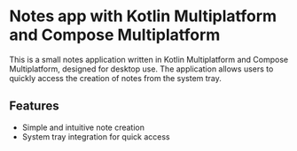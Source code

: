 
# Notes app with Kotlin Multiplatform and Compose Multiplatform
This is a small notes application written in Kotlin Multiplatform and Compose Multiplatform, designed for desktop use. The application allows users to quickly access the creation of notes from the system tray.

## Features
- Simple and intuitive note creation
- System tray integration for quick access
